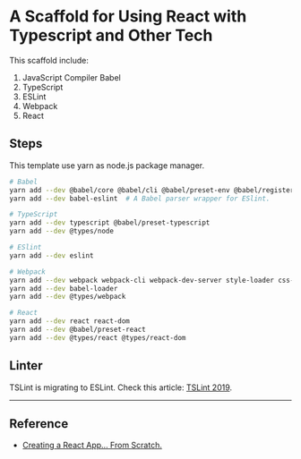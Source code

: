 # A Scaffold for Using React with Typescript and Other Tech

This scaffold include:

1. JavaScript Compiler Babel
2. TypeScript
3. ESLint
4. Webpack
5. React

## Steps

This template use yarn as node.js package manager.

```sh
# Babel
yarn add --dev @babel/core @babel/cli @babel/preset-env @babel/register
yarn add --dev babel-eslint  # A Babel parser wrapper for ESlint.

# TypeScript
yarn add --dev typescript @babel/preset-typescript
yarn add --dev @types/node

# ESlint
yarn add --dev eslint

# Webpack
yarn add --dev webpack webpack-cli webpack-dev-server style-loader css-loader
yarn add --dev babel-loader
yarn add --dev @types/webpack

# React
yarn add --dev react react-dom
yarn add --dev @babel/preset-react
yarn add --dev @types/react @types/react-dom
```

## Linter

TSLint is migrating to ESLint. Check this article: [TSLint 2019](https://medium.com/palantir/tslint-in-2019-1a144c2317a9).

---

## Reference

- [Creating a React App… From Scratch.](https://blog.usejournal.com/creating-a-react-app-from-scratch-f3c693b84658)
